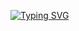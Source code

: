 [![Typing SVG](https://readme-typing-svg.herokuapp.com?font=Fira+Code&size=26&pause=1000&color=F7AB13&center=falso&vCenter=falso&width=435&lines=Exercicios+de+Java+-+Fecaf)](https://git.io/typing-svg)
